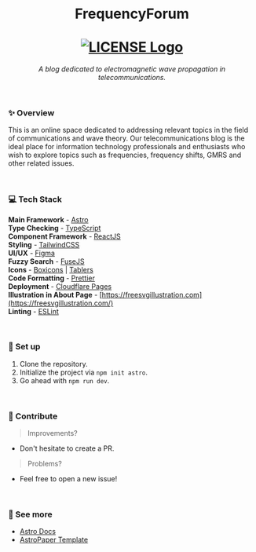 <h1 align='center'>
    <br>
    FrequencyForum
    <br><br>
    <a href="https://github.com/Mstaz4/Blog_Telecomunicaciones/blob/main/LICENSE">
    <img
        alt='LICENSE Logo'
        src='https://img.shields.io/static/v1.svg?style=for-the-badge&label=License&message=MIT&logoColor=d9e0ee&colorA=302d41&colorB=f1e05a'/>
    </a>
    <div></div>
</h1>

<p align='center'>
    <em>A blog dedicated to electromagnetic wave propagation in telecommunications.</em>
</p>

&nbsp;

### ✨ Overview

This is an online space dedicated to addressing relevant topics in the field of communications and wave theory. Our telecommunications blog is the ideal place for information technology professionals and enthusiasts who wish to explore topics such as frequencies, frequency shifts, GMRS and other related issues.

&nbsp;

### 💻 Tech Stack

**Main Framework** - [Astro](https://astro.build/)  
**Type Checking** - [TypeScript](https://www.typescriptlang.org/)  
**Component Framework** - [ReactJS](https://reactjs.org/)  
**Styling** - [TailwindCSS](https://tailwindcss.com/)  
**UI/UX** - [Figma](https://figma.com)  
**Fuzzy Search** - [FuseJS](https://fusejs.io/)  
**Icons** - [Boxicons](https://boxicons.com/) | [Tablers](https://tabler-icons.io/)  
**Code Formatting** - [Prettier](https://prettier.io/)  
**Deployment** - [Cloudflare Pages](https://pages.cloudflare.com/)  
**Illustration in About Page** - [https://freesvgillustration.com](https://freesvgillustration.com/)  
**Linting** - [ESLint](https://eslint.org)

&nbsp;

### 🔧 Set up

1. Clone the repository.
2. Initialize the project via `npm init astro`.
2. Go ahead with `npm run dev`.

&nbsp;

### 👐 Contribute

> Improvements?

* Don't hesitate to create a PR.

> Problems?

* Feel free to open a new issue!

&nbsp;

### 🔎 See more

* [Astro Docs](https://docs.astro.build/en/getting-started/)
* [AstroPaper Template](https://github.com/satnaing/astro-paper/)
